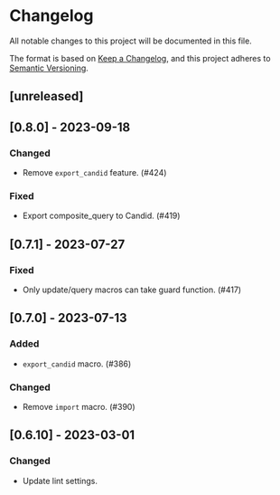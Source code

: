 # Changelog
All notable changes to this project will be documented in this file.

The format is based on [Keep a Changelog](https://keepachangelog.com/en/1.0.0/),
and this project adheres to [Semantic Versioning](https://semver.org/spec/v2.0.0.html).

## [unreleased]

## [0.8.0] - 2023-09-18

### Changed

- Remove `export_candid` feature. (#424)

### Fixed

- Export composite_query to Candid. (#419)

## [0.7.1] - 2023-07-27

### Fixed

- Only update/query macros can take guard function. (#417)

## [0.7.0] - 2023-07-13

### Added

- `export_candid` macro. (#386)

### Changed

- Remove `import` macro. (#390)

## [0.6.10] - 2023-03-01

### Changed

- Update lint settings.
